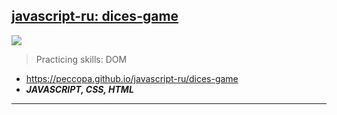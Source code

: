## [javascript-ru: dices-game](https://github.com/Peccopa/javascript-ru/tree/dices-game)
[<img src="https://peccopa.github.io/javascript-ru/dices-game/dices-game.jpg">](https://peccopa.github.io/javascript-ru/dices-game)
>Practicing skills: DOM
- https://peccopa.github.io/javascript-ru/dices-game
- ***JAVASCRIPT, CSS, HTML***
___
